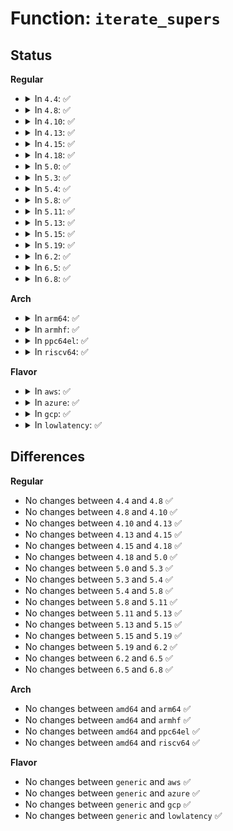 # Function: <code>iterate_supers</code>

## Status
<b>Regular</b>
<ul>
<li>
<details>
<summary>In <code>4.4</code>: ✅</summary>

```c
void iterate_supers(void (*f)(struct super_block *, void *), void *arg);
```

**Collision:** Unique Global

**Inline:** No

**Transformation:** False

**Instances:**

```
In fs/super.c (ffffffff81210000)
Location: fs/super.c:555
Inline: False
Direct callers:
  - fs/sync.c:do_sync_work
  - fs/sync.c:do_sync_work
  - fs/sync.c:do_sync_work
  - fs/sync.c:do_sync_work
  - fs/sync.c:sys_sync
  - fs/sync.c:sys_sync
  - fs/sync.c:sys_sync
  - fs/buffer.c:do_thaw_all
  - fs/drop_caches.c:drop_caches_sysctl_handler
  - fs/quota/quota.c:SyS_quotactl
  - security/selinux/hooks.c:selinux_complete_init
```
**Symbols:**

```
ffffffff81210000-ffffffff8121010c: iterate_supers (STB_GLOBAL)
```
</details>
</li>
<li>
<details>
<summary>In <code>4.8</code>: ✅</summary>

```c
void iterate_supers(void (*f)(struct super_block *, void *), void *arg);
```

**Collision:** Unique Global

**Inline:** No

**Transformation:** False

**Instances:**

```
In fs/super.c (ffffffff81236ac0)
Location: fs/super.c:569
Inline: False
Direct callers:
  - fs/sync.c:do_sync_work
  - fs/sync.c:do_sync_work
  - fs/sync.c:do_sync_work
  - fs/sync.c:do_sync_work
  - fs/sync.c:sys_sync
  - fs/sync.c:sys_sync
  - fs/sync.c:sys_sync
  - fs/buffer.c:do_thaw_all
  - fs/drop_caches.c:drop_caches_sysctl_handler
  - fs/quota/quota.c:SyS_quotactl
  - security/selinux/hooks.c:selinux_complete_init
```
**Symbols:**

```
ffffffff81236ac0-ffffffff81236bc7: iterate_supers (STB_GLOBAL)
```
</details>
</li>
<li>
<details>
<summary>In <code>4.10</code>: ✅</summary>

```c
void iterate_supers(void (*f)(struct super_block *, void *), void *arg);
```

**Collision:** Unique Global

**Inline:** No

**Transformation:** False

**Instances:**

```
In fs/super.c (ffffffff81249770)
Location: fs/super.c:582
Inline: False
Direct callers:
  - fs/sync.c:do_sync_work
  - fs/sync.c:do_sync_work
  - fs/sync.c:do_sync_work
  - fs/sync.c:do_sync_work
  - fs/sync.c:sys_sync
  - fs/sync.c:sys_sync
  - fs/sync.c:sys_sync
  - fs/buffer.c:do_thaw_all
  - fs/drop_caches.c:drop_caches_sysctl_handler
  - fs/quota/quota.c:SyS_quotactl
  - security/selinux/hooks.c:selinux_complete_init
```
**Symbols:**

```
ffffffff81249770-ffffffff81249877: iterate_supers (STB_GLOBAL)
```
</details>
</li>
<li>
<details>
<summary>In <code>4.13</code>: ✅</summary>

```c
void iterate_supers(void (*f)(struct super_block *, void *), void *arg);
```

**Collision:** Unique Global

**Inline:** No

**Transformation:** False

**Instances:**

```
In fs/super.c (ffffffff812550a0)
Location: fs/super.c:585
Inline: False
Direct callers:
  - mm/cleancache.c:cleancache_register_ops
  - fs/sync.c:do_sync_work
  - fs/sync.c:do_sync_work
  - fs/sync.c:do_sync_work
  - fs/sync.c:do_sync_work
  - fs/sync.c:sys_sync
  - fs/sync.c:sys_sync
  - fs/sync.c:sys_sync
  - fs/buffer.c:do_thaw_all
  - fs/drop_caches.c:drop_caches_sysctl_handler
  - fs/quota/quota.c:SyS_quotactl
  - security/selinux/hooks.c:selinux_complete_init
```
**Symbols:**

```
ffffffff812550a0-ffffffff812551a7: iterate_supers (STB_GLOBAL)
```
</details>
</li>
<li>
<details>
<summary>In <code>4.15</code>: ✅</summary>

```c
void iterate_supers(void (*f)(struct super_block *, void *), void *arg);
```

**Collision:** Unique Global

**Inline:** No

**Transformation:** False

**Instances:**

```
In fs/super.c (ffffffff81277230)
Location: fs/super.c:585
Inline: False
Direct callers:
  - mm/cleancache.c:cleancache_register_ops
  - fs/sync.c:do_sync_work
  - fs/sync.c:do_sync_work
  - fs/sync.c:do_sync_work
  - fs/sync.c:do_sync_work
  - fs/sync.c:sys_sync
  - fs/sync.c:sys_sync
  - fs/sync.c:sys_sync
  - fs/buffer.c:do_thaw_all
  - fs/drop_caches.c:drop_caches_sysctl_handler
  - fs/quota/quota.c:SyS_quotactl
  - security/selinux/hooks.c:selinux_complete_init
```
**Symbols:**

```
ffffffff81277230-ffffffff8127733a: iterate_supers (STB_GLOBAL)
```
</details>
</li>
<li>
<details>
<summary>In <code>4.18</code>: ✅</summary>

```c
void iterate_supers(void (*f)(struct super_block *, void *), void *arg);
```

**Collision:** Unique Global

**Inline:** No

**Transformation:** False

**Instances:**

```
In fs/super.c (ffffffff8129dc10)
Location: fs/super.c:617
Inline: False
Direct callers:
  - mm/cleancache.c:cleancache_register_ops
  - fs/sync.c:do_sync_work
  - fs/sync.c:do_sync_work
  - fs/sync.c:do_sync_work
  - fs/sync.c:do_sync_work
  - fs/sync.c:ksys_sync
  - fs/sync.c:ksys_sync
  - fs/sync.c:ksys_sync
  - fs/drop_caches.c:drop_caches_sysctl_handler
  - fs/quota/quota.c:kernel_quotactl
  - security/selinux/hooks.c:selinux_complete_init
```
**Symbols:**

```
ffffffff8129dc10-ffffffff8129dd04: iterate_supers (STB_GLOBAL)
```
</details>
</li>
<li>
<details>
<summary>In <code>5.0</code>: ✅</summary>

```c
void iterate_supers(void (*f)(struct super_block *, void *), void *arg);
```

**Collision:** Unique Global

**Inline:** No

**Transformation:** False

**Instances:**

```
In fs/super.c (ffffffff812b2bd0)
Location: fs/super.c:621
Inline: False
Direct callers:
  - mm/cleancache.c:cleancache_register_ops
  - fs/sync.c:do_sync_work
  - fs/sync.c:do_sync_work
  - fs/sync.c:do_sync_work
  - fs/sync.c:do_sync_work
  - fs/sync.c:ksys_sync
  - fs/sync.c:ksys_sync
  - fs/sync.c:ksys_sync
  - fs/drop_caches.c:drop_caches_sysctl_handler
  - fs/quota/quota.c:kernel_quotactl
  - security/selinux/hooks.c:selinux_complete_init
  - security/selinux/hooks.c:selinux_complete_init
```
**Symbols:**

```
ffffffff812b2bd0-ffffffff812b2cc4: iterate_supers (STB_GLOBAL)
```
</details>
</li>
<li>
<details>
<summary>In <code>5.3</code>: ✅</summary>

```c
void iterate_supers(void (*f)(struct super_block *, void *), void *arg);
```

**Collision:** Unique Global

**Inline:** No

**Transformation:** False

**Instances:**

```
In fs/super.c (ffffffff812cf860)
Location: fs/super.c:675
Inline: False
Direct callers:
  - mm/cleancache.c:cleancache_register_ops
  - fs/sync.c:do_sync_work
  - fs/sync.c:do_sync_work
  - fs/sync.c:do_sync_work
  - fs/sync.c:do_sync_work
  - fs/sync.c:ksys_sync
  - fs/sync.c:ksys_sync
  - fs/sync.c:ksys_sync
  - fs/drop_caches.c:drop_caches_sysctl_handler
  - fs/quota/quota.c:kernel_quotactl
  - security/selinux/hooks.c:selinux_complete_init
  - security/selinux/hooks.c:selinux_complete_init
```
**Symbols:**

```
ffffffff812cf860-ffffffff812cf967: iterate_supers (STB_GLOBAL)
```
</details>
</li>
<li>
<details>
<summary>In <code>5.4</code>: ✅</summary>

```c
void iterate_supers(void (*f)(struct super_block *, void *), void *arg);
```

**Collision:** Unique Global

**Inline:** No

**Transformation:** False

**Instances:**

```
In fs/super.c (ffffffff812e1310)
Location: fs/super.c:681
Inline: False
Direct callers:
  - mm/cleancache.c:cleancache_register_ops
  - fs/sync.c:do_sync_work
  - fs/sync.c:do_sync_work
  - fs/sync.c:do_sync_work
  - fs/sync.c:do_sync_work
  - fs/sync.c:ksys_sync
  - fs/sync.c:ksys_sync
  - fs/sync.c:ksys_sync
  - fs/drop_caches.c:drop_caches_sysctl_handler
  - fs/quota/quota.c:kernel_quotactl
  - security/selinux/hooks.c:selinux_complete_init
  - security/selinux/hooks.c:selinux_complete_init
```
**Symbols:**

```
ffffffff812e1310-ffffffff812e1401: iterate_supers (STB_GLOBAL)
```
</details>
</li>
<li>
<details>
<summary>In <code>5.8</code>: ✅</summary>

```c
void iterate_supers(void (*f)(struct super_block *, void *), void *arg);
```

**Collision:** Unique Global

**Inline:** No

**Transformation:** False

**Instances:**

```
In fs/super.c (ffffffff81318670)
Location: fs/super.c:681
Inline: False
Direct callers:
  - mm/cleancache.c:cleancache_register_ops
  - fs/sync.c:do_sync_work
  - fs/sync.c:do_sync_work
  - fs/sync.c:do_sync_work
  - fs/sync.c:do_sync_work
  - fs/sync.c:ksys_sync
  - fs/sync.c:ksys_sync
  - fs/sync.c:ksys_sync
  - fs/drop_caches.c:drop_caches_sysctl_handler
  - fs/quota/quota.c:kernel_quotactl
  - security/selinux/hooks.c:selinux_complete_init
  - security/selinux/hooks.c:selinux_complete_init
```
**Symbols:**

```
ffffffff81318670-ffffffff81318777: iterate_supers (STB_GLOBAL)
```
</details>
</li>
<li>
<details>
<summary>In <code>5.11</code>: ✅</summary>

```c
void iterate_supers(void (*f)(struct super_block *, void *), void *arg);
```

**Collision:** Unique Global

**Inline:** No

**Transformation:** False

**Instances:**

```
In fs/super.c (ffffffff81323a90)
Location: fs/super.c:681
Inline: False
Direct callers:
  - mm/cleancache.c:cleancache_register_ops
  - fs/sync.c:do_sync_work
  - fs/sync.c:do_sync_work
  - fs/sync.c:do_sync_work
  - fs/sync.c:do_sync_work
  - fs/sync.c:ksys_sync
  - fs/sync.c:ksys_sync
  - fs/sync.c:ksys_sync
  - fs/drop_caches.c:drop_caches_sysctl_handler
  - fs/quota/quota.c:__ia32_sys_quotactl
  - fs/quota/quota.c:__x64_sys_quotactl
  - security/selinux/hooks.c:selinux_complete_init
  - security/selinux/hooks.c:selinux_complete_init
```
**Symbols:**

```
ffffffff81323a90-ffffffff81323b97: iterate_supers (STB_GLOBAL)
```
</details>
</li>
<li>
<details>
<summary>In <code>5.13</code>: ✅</summary>

```c
void iterate_supers(void (*f)(struct super_block *, void *), void *arg);
```

**Collision:** Unique Global

**Inline:** No

**Transformation:** False

**Instances:**

```
In fs/super.c (ffffffff81329b50)
Location: fs/super.c:682
Inline: False
Direct callers:
  - mm/cleancache.c:cleancache_register_ops
  - fs/sync.c:do_sync_work
  - fs/sync.c:do_sync_work
  - fs/sync.c:do_sync_work
  - fs/sync.c:do_sync_work
  - fs/sync.c:ksys_sync
  - fs/sync.c:ksys_sync
  - fs/sync.c:ksys_sync
  - fs/drop_caches.c:drop_caches_sysctl_handler
  - fs/quota/quota.c:__ia32_sys_quotactl
  - fs/quota/quota.c:__x64_sys_quotactl
  - security/selinux/hooks.c:selinux_complete_init
  - security/selinux/hooks.c:selinux_complete_init
```
**Symbols:**

```
ffffffff81329b50-ffffffff81329c57: iterate_supers (STB_GLOBAL)
```
</details>
</li>
<li>
<details>
<summary>In <code>5.15</code>: ✅</summary>

```c
void iterate_supers(void (*f)(struct super_block *, void *), void *arg);
```

**Collision:** Unique Global

**Inline:** No

**Transformation:** False

**Instances:**

```
In fs/super.c (ffffffff81377180)
Location: fs/super.c:682
Inline: False
Direct callers:
  - mm/cleancache.c:cleancache_register_ops
  - fs/sync.c:do_sync_work
  - fs/sync.c:do_sync_work
  - fs/sync.c:do_sync_work
  - fs/sync.c:do_sync_work
  - fs/sync.c:ksys_sync
  - fs/sync.c:ksys_sync
  - fs/sync.c:ksys_sync
  - fs/drop_caches.c:drop_caches_sysctl_handler
  - fs/quota/quota.c:__ia32_sys_quotactl
  - fs/quota/quota.c:__x64_sys_quotactl
  - security/selinux/hooks.c:selinux_complete_init
  - security/selinux/hooks.c:selinux_complete_init
```
**Symbols:**

```
ffffffff81377180-ffffffff81377287: iterate_supers (STB_GLOBAL)
```
</details>
</li>
<li>
<details>
<summary>In <code>5.19</code>: ✅</summary>

```c
void iterate_supers(void (*f)(struct super_block *, void *), void *arg);
```

**Collision:** Unique Global

**Inline:** No

**Transformation:** False

**Instances:**

```
In fs/super.c (ffffffff813f6410)
Location: fs/super.c:681
Inline: False
Direct callers:
  - fs/sync.c:do_sync_work
  - fs/sync.c:do_sync_work
  - fs/sync.c:do_sync_work
  - fs/sync.c:do_sync_work
  - fs/sync.c:ksys_sync
  - fs/sync.c:ksys_sync
  - fs/sync.c:ksys_sync
  - fs/drop_caches.c:drop_caches_sysctl_handler
  - fs/quota/quota.c:__ia32_sys_quotactl
  - fs/quota/quota.c:__x64_sys_quotactl
  - security/selinux/hooks.c:selinux_complete_init
  - security/selinux/hooks.c:selinux_complete_init
```
**Symbols:**

```
ffffffff813f6410-ffffffff813f6501: iterate_supers (STB_GLOBAL)
```
</details>
</li>
<li>
<details>
<summary>In <code>6.2</code>: ✅</summary>

```c
void iterate_supers(void (*f)(struct super_block *, void *), void *arg);
```

**Collision:** Unique Global

**Inline:** No

**Transformation:** False

**Instances:**

```
In fs/super.c (ffffffff8147f4f0)
Location: fs/super.c:724
Inline: False
Direct callers:
  - fs/sync.c:do_sync_work
  - fs/sync.c:do_sync_work
  - fs/sync.c:do_sync_work
  - fs/sync.c:do_sync_work
  - fs/sync.c:ksys_sync
  - fs/sync.c:ksys_sync
  - fs/sync.c:ksys_sync
  - fs/drop_caches.c:drop_caches_sysctl_handler
  - fs/quota/quota.c:__ia32_sys_quotactl
  - fs/quota/quota.c:__x64_sys_quotactl
  - security/selinux/hooks.c:selinux_complete_init
  - security/selinux/hooks.c:selinux_complete_init
```
**Symbols:**

```
ffffffff8147f4f0-ffffffff8147f5e1: iterate_supers (STB_GLOBAL)
```
</details>
</li>
<li>
<details>
<summary>In <code>6.5</code>: ✅</summary>

```c
void iterate_supers(void (*f)(struct super_block *, void *), void *arg);
```

**Collision:** Unique Global

**Inline:** No

**Transformation:** False

**Instances:**

```
In fs/super.c (ffffffff814b4140)
Location: fs/super.c:731
Inline: False
Direct callers:
  - fs/sync.c:do_sync_work
  - fs/sync.c:do_sync_work
  - fs/sync.c:do_sync_work
  - fs/sync.c:do_sync_work
  - fs/sync.c:ksys_sync
  - fs/sync.c:ksys_sync
  - fs/sync.c:ksys_sync
  - fs/drop_caches.c:drop_caches_sysctl_handler
  - fs/quota/quota.c:__ia32_sys_quotactl
  - fs/quota/quota.c:__x64_sys_quotactl
  - security/selinux/hooks.c:selinux_complete_init
  - security/selinux/hooks.c:selinux_complete_init
```
**Symbols:**

```
ffffffff814b4140-ffffffff814b4231: iterate_supers (STB_GLOBAL)
```
</details>
</li>
<li>
<details>
<summary>In <code>6.8</code>: ✅</summary>

```c
void iterate_supers(void (*f)(struct super_block *, void *), void *arg);
```

**Collision:** Unique Global

**Inline:** No

**Transformation:** False

**Instances:**

```
In fs/super.c (ffffffff814e6890)
Location: fs/super.c:908
Inline: False
Direct callers:
  - fs/sync.c:do_sync_work
  - fs/sync.c:do_sync_work
  - fs/sync.c:do_sync_work
  - fs/sync.c:do_sync_work
  - fs/sync.c:ksys_sync
  - fs/sync.c:ksys_sync
  - fs/sync.c:ksys_sync
  - fs/drop_caches.c:drop_caches_sysctl_handler
  - fs/quota/quota.c:__ia32_sys_quotactl
  - fs/quota/quota.c:__x64_sys_quotactl
  - security/selinux/hooks.c:selinux_complete_init
  - security/selinux/hooks.c:selinux_complete_init
```
**Symbols:**

```
ffffffff814e6890-ffffffff814e6969: iterate_supers (STB_GLOBAL)
```
</details>
</li>
</ul>
<b>Arch</b>
<ul>
<li>
<details>
<summary>In <code>arm64</code>: ✅</summary>

```c
void iterate_supers(void (*f)(struct super_block *, void *), void *arg);
```

**Collision:** Unique Global

**Inline:** No

**Transformation:** False

**Instances:**

```
In fs/super.c (ffff8000103884b8)
Location: fs/super.c:681
Inline: False
Direct callers:
  - mm/cleancache.c:cleancache_register_ops
  - fs/sync.c:do_sync_work
  - fs/sync.c:do_sync_work
  - fs/sync.c:do_sync_work
  - fs/sync.c:do_sync_work
  - fs/sync.c:ksys_sync
  - fs/sync.c:ksys_sync
  - fs/sync.c:ksys_sync
  - fs/drop_caches.c:drop_caches_sysctl_handler
  - fs/quota/quota.c:kernel_quotactl
  - security/selinux/hooks.c:selinux_complete_init
  - security/selinux/hooks.c:selinux_complete_init
```
**Symbols:**

```
ffff8000103884b8-ffff80001038869c: iterate_supers (STB_GLOBAL)
```
</details>
</li>
<li>
<details>
<summary>In <code>armhf</code>: ✅</summary>

```c
void iterate_supers(void (*f)(struct super_block *, void *), void *arg);
```

**Collision:** Unique Global

**Inline:** No

**Transformation:** False

**Instances:**

```
In fs/super.c (c0570ca4)
Location: fs/super.c:681
Inline: False
Direct callers:
  - mm/cleancache.c:cleancache_register_ops
  - fs/sync.c:do_sync_work
  - fs/sync.c:do_sync_work
  - fs/sync.c:do_sync_work
  - fs/sync.c:do_sync_work
  - fs/sync.c:ksys_sync
  - fs/sync.c:ksys_sync
  - fs/sync.c:ksys_sync
  - fs/drop_caches.c:drop_caches_sysctl_handler
  - fs/quota/quota.c:kernel_quotactl
  - security/selinux/hooks.c:selinux_complete_init
```
**Symbols:**

```
c0570ca4-c0570dc0: iterate_supers (STB_GLOBAL)
```
</details>
</li>
<li>
<details>
<summary>In <code>ppc64el</code>: ✅</summary>

```c
void iterate_supers(void (*f)(struct super_block *, void *), void *arg);
```

**Collision:** Unique Global

**Inline:** No

**Transformation:** False

**Instances:**

```
In fs/super.c (c00000000047f1f0)
Location: fs/super.c:681
Inline: False
Direct callers:
  - mm/cleancache.c:cleancache_register_ops
  - fs/sync.c:do_sync_work
  - fs/sync.c:do_sync_work
  - fs/sync.c:do_sync_work
  - fs/sync.c:do_sync_work
  - fs/sync.c:ksys_sync
  - fs/sync.c:ksys_sync
  - fs/sync.c:ksys_sync
  - fs/drop_caches.c:drop_caches_sysctl_handler
  - fs/quota/quota.c:kernel_quotactl
  - security/selinux/hooks.c:selinux_complete_init
  - security/selinux/hooks.c:selinux_complete_init
```
**Symbols:**

```
c00000000047f1f0-c00000000047f3f0: iterate_supers (STB_GLOBAL)
```
</details>
</li>
<li>
<details>
<summary>In <code>riscv64</code>: ✅</summary>

```c
void iterate_supers(void (*f)(struct super_block *, void *), void *arg);
```

**Collision:** Unique Global

**Inline:** No

**Transformation:** False

**Instances:**

```
In fs/super.c (ffffffe00025ab34)
Location: fs/super.c:681
Inline: False
Direct callers:
  - mm/cleancache.c:cleancache_register_ops
  - fs/sync.c:do_sync_work
  - fs/sync.c:do_sync_work
  - fs/sync.c:do_sync_work
  - fs/sync.c:do_sync_work
  - fs/sync.c:ksys_sync
  - fs/sync.c:ksys_sync
  - fs/sync.c:ksys_sync
  - fs/drop_caches.c:drop_caches_sysctl_handler
  - fs/quota/quota.c:kernel_quotactl
  - security/selinux/hooks.c:selinux_complete_init
```
**Symbols:**

```
ffffffe00025ab34-ffffffe00025accc: iterate_supers (STB_GLOBAL)
```
</details>
</li>
</ul>
<b>Flavor</b>
<ul>
<li>
<details>
<summary>In <code>aws</code>: ✅</summary>

```c
void iterate_supers(void (*f)(struct super_block *, void *), void *arg);
```

**Collision:** Unique Global

**Inline:** No

**Transformation:** False

**Instances:**

```
In fs/super.c (ffffffff812d98f0)
Location: fs/super.c:681
Inline: False
Direct callers:
  - mm/cleancache.c:cleancache_register_ops
  - fs/sync.c:do_sync_work
  - fs/sync.c:do_sync_work
  - fs/sync.c:do_sync_work
  - fs/sync.c:do_sync_work
  - fs/sync.c:ksys_sync
  - fs/sync.c:ksys_sync
  - fs/sync.c:ksys_sync
  - fs/drop_caches.c:drop_caches_sysctl_handler
  - fs/quota/quota.c:kernel_quotactl
  - security/selinux/hooks.c:selinux_complete_init
  - security/selinux/hooks.c:selinux_complete_init
```
**Symbols:**

```
ffffffff812d98f0-ffffffff812d99e1: iterate_supers (STB_GLOBAL)
```
</details>
</li>
<li>
<details>
<summary>In <code>azure</code>: ✅</summary>

```c
void iterate_supers(void (*f)(struct super_block *, void *), void *arg);
```

**Collision:** Unique Global

**Inline:** No

**Transformation:** False

**Instances:**

```
In fs/super.c (ffffffff812ca570)
Location: fs/super.c:681
Inline: False
Direct callers:
  - mm/cleancache.c:cleancache_register_ops
  - fs/sync.c:do_sync_work
  - fs/sync.c:do_sync_work
  - fs/sync.c:do_sync_work
  - fs/sync.c:do_sync_work
  - fs/sync.c:ksys_sync
  - fs/sync.c:ksys_sync
  - fs/sync.c:ksys_sync
  - fs/drop_caches.c:drop_caches_sysctl_handler
  - fs/quota/quota.c:kernel_quotactl
  - security/selinux/hooks.c:selinux_complete_init
  - security/selinux/hooks.c:selinux_complete_init
```
**Symbols:**

```
ffffffff812ca570-ffffffff812ca661: iterate_supers (STB_GLOBAL)
```
</details>
</li>
<li>
<details>
<summary>In <code>gcp</code>: ✅</summary>

```c
void iterate_supers(void (*f)(struct super_block *, void *), void *arg);
```

**Collision:** Unique Global

**Inline:** No

**Transformation:** False

**Instances:**

```
In fs/super.c (ffffffff812d7700)
Location: fs/super.c:681
Inline: False
Direct callers:
  - mm/cleancache.c:cleancache_register_ops
  - fs/sync.c:do_sync_work
  - fs/sync.c:do_sync_work
  - fs/sync.c:do_sync_work
  - fs/sync.c:do_sync_work
  - fs/sync.c:ksys_sync
  - fs/sync.c:ksys_sync
  - fs/sync.c:ksys_sync
  - fs/drop_caches.c:drop_caches_sysctl_handler
  - fs/quota/quota.c:kernel_quotactl
  - security/selinux/hooks.c:selinux_complete_init
  - security/selinux/hooks.c:selinux_complete_init
```
**Symbols:**

```
ffffffff812d7700-ffffffff812d77f1: iterate_supers (STB_GLOBAL)
```
</details>
</li>
<li>
<details>
<summary>In <code>lowlatency</code>: ✅</summary>

```c
void iterate_supers(void (*f)(struct super_block *, void *), void *arg);
```

**Collision:** Unique Global

**Inline:** No

**Transformation:** False

**Instances:**

```
In fs/super.c (ffffffff812e8550)
Location: fs/super.c:681
Inline: False
Direct callers:
  - mm/cleancache.c:cleancache_register_ops
  - fs/sync.c:do_sync_work
  - fs/sync.c:do_sync_work
  - fs/sync.c:do_sync_work
  - fs/sync.c:do_sync_work
  - fs/sync.c:ksys_sync
  - fs/sync.c:ksys_sync
  - fs/sync.c:ksys_sync
  - fs/drop_caches.c:drop_caches_sysctl_handler
  - fs/quota/quota.c:kernel_quotactl
  - security/selinux/hooks.c:selinux_complete_init
  - security/selinux/hooks.c:selinux_complete_init
```
**Symbols:**

```
ffffffff812e8550-ffffffff812e8631: iterate_supers (STB_GLOBAL)
```
</details>
</li>
</ul>

## Differences
<b>Regular</b>
<ul>
<li>
No changes between <code>4.4</code> and <code>4.8</code> ✅
</li>
<li>
No changes between <code>4.8</code> and <code>4.10</code> ✅
</li>
<li>
No changes between <code>4.10</code> and <code>4.13</code> ✅
</li>
<li>
No changes between <code>4.13</code> and <code>4.15</code> ✅
</li>
<li>
No changes between <code>4.15</code> and <code>4.18</code> ✅
</li>
<li>
No changes between <code>4.18</code> and <code>5.0</code> ✅
</li>
<li>
No changes between <code>5.0</code> and <code>5.3</code> ✅
</li>
<li>
No changes between <code>5.3</code> and <code>5.4</code> ✅
</li>
<li>
No changes between <code>5.4</code> and <code>5.8</code> ✅
</li>
<li>
No changes between <code>5.8</code> and <code>5.11</code> ✅
</li>
<li>
No changes between <code>5.11</code> and <code>5.13</code> ✅
</li>
<li>
No changes between <code>5.13</code> and <code>5.15</code> ✅
</li>
<li>
No changes between <code>5.15</code> and <code>5.19</code> ✅
</li>
<li>
No changes between <code>5.19</code> and <code>6.2</code> ✅
</li>
<li>
No changes between <code>6.2</code> and <code>6.5</code> ✅
</li>
<li>
No changes between <code>6.5</code> and <code>6.8</code> ✅
</li>
</ul>
<b>Arch</b>
<ul>
<li>
No changes between <code>amd64</code> and <code>arm64</code> ✅
</li>
<li>
No changes between <code>amd64</code> and <code>armhf</code> ✅
</li>
<li>
No changes between <code>amd64</code> and <code>ppc64el</code> ✅
</li>
<li>
No changes between <code>amd64</code> and <code>riscv64</code> ✅
</li>
</ul>
<b>Flavor</b>
<ul>
<li>
No changes between <code>generic</code> and <code>aws</code> ✅
</li>
<li>
No changes between <code>generic</code> and <code>azure</code> ✅
</li>
<li>
No changes between <code>generic</code> and <code>gcp</code> ✅
</li>
<li>
No changes between <code>generic</code> and <code>lowlatency</code> ✅
</li>
</ul>
